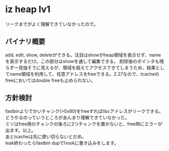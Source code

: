 # iz heap lv1
リークまでがよく理解できていなかったので。
## バイナリ概要 
add, edit, show, deleteができる。注目はshowがheap領域を表示せず、nameを表示するだけ。この部分はshowを通して編集できる。
削除後のポインタも残らず一見強そうに見えるが、領域を超えてアクセスできてしまうため、結果としてname領域を利用して、任意アドレスをfreeできる。2.27なので、tcacheのfreeにおいてはdouble freeも止められない。
## 方針検討
fastbinよりでかいチャンク(>0x80)をfreeすればlibcアドレスがリークできる。どうやるのっていうところがあんまり理解できていなかった。  
ミソはfree用のチャンクの後ろに2つチャンクを置かないと、free時にエラーが出ます。以上。  
あとtcacheは先に使い切らないとだめ。  
leak終わったらfastbin dupでhookに書き込みをします。 